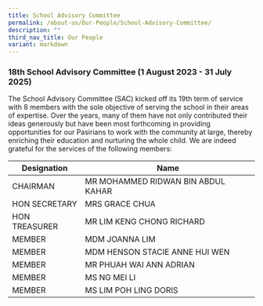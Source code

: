 ```yaml
---
title: School Advisory Committee
permalink: /about-us/Our-People/School-Advisory-Committee/
description: ""
third_nav_title: Our People
variant: markdown
---
```

### **18th School Advisory Committee (1 August 2023 - 31 July 2025)**

The School Advisory Committee (SAC) kicked off its 19th term of service with 8 members with the sole objective of serving the school in their areas of expertise. Over the years, many of them have not only contributed their ideas generously but have been most forthcoming in providing opportunities for our Pasirians to work with the community at large, thereby enriching their education and nurturing the whole child. We are indeed grateful for the services of the following members:


| Designation | Name |
| -------- | -------- | 
| CHAIRMAN	     | MR MOHAMMED RIDWAN BIN ABDUL KAHAR   
|HON SECRETARY|MRS GRACE CHUA          
|HON TREASURER|MR LIM KENG CHONG RICHARD
|MEMBER|MDM JOANNA LIM
|MEMBER|MDM HENSON STACIE ANNE HUI WEN
|MEMBER|MR PHUAH WAI ANN ADRIAN
|MEMBER|MS NG MEI LI
|MEMBER|MS LIM POH LING DORIS